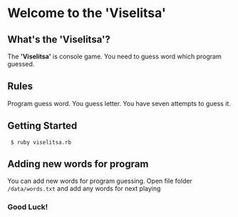# Welcome to the 'Viselitsa'

## What's the 'Viselitsa'? 
The **'Viselitsa'** is console game. You need to guess word which program guessed.

## Rules
Program guess word. You guess letter. You have seven attempts to guess it.

## Getting Started
``` $ ruby viselitsa.rb```

## Adding new words for program
You can add new words for program guessing. Open file folder
```/data/words.txt```
and add any words for next playing

### Good Luck!
